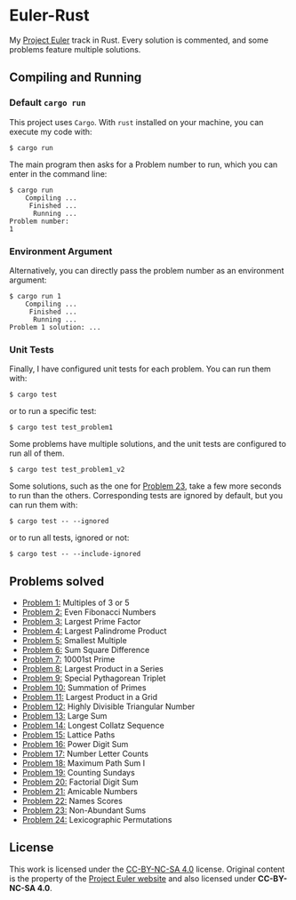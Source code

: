# Euler-Rust
My [Project Euler](https://projecteuler.net/) track in Rust. Every solution is commented, and some problems feature multiple solutions.

## Compiling and Running
### Default `cargo run`
This project uses `Cargo`. With `rust` installed on your machine, you can execute my code with:
```console
$ cargo run
```

The main program then asks for a Problem number to run, which you can enter in the command line:
```console
$ cargo run
    Compiling ...
     Finished ...
      Running ...
Problem number:
1
```

### Environment Argument
Alternatively, you can directly pass the problem number as an environment argument:
```console
$ cargo run 1
    Compiling ...
     Finished ...
      Running ...
Problem 1 solution: ...
```

### Unit Tests
Finally, I have configured unit tests for each problem. You can run them with:
```console
$ cargo test
```
or to run a specific test:
```console
$ cargo test test_problem1
```

Some problems have multiple solutions, and the unit tests are configured to run all of them.
```console
$ cargo test test_problem1_v2
```

Some solutions, such as the one for [Problem 23](src/problem23.rs), take a few more seconds to run than the others. Corresponding tests are ignored by default, but you can run them with:
```console
$ cargo test -- --ignored
```
or to run all tests, ignored or not:
```console
$ cargo test -- --include-ignored
```

## Problems solved
- [Problem 1:](src/problem1.rs) Multiples of 3 or 5
- [Problem 2:](src/problem2.rs) Even Fibonacci Numbers
- [Problem 3:](src/problem3.rs) Largest Prime Factor
- [Problem 4:](src/problem4.rs) Largest Palindrome Product
- [Problem 5:](src/problem5.rs) Smallest Multiple
- [Problem 6:](src/problem6.rs) Sum Square Difference 
- [Problem 7:](src/problem7.rs) 10001st Prime 
- [Problem 8:](src/problem8.rs) Largest Product in a Series
- [Problem 9:](src/problem9.rs) Special Pythagorean Triplet
- [Problem 10:](src/problem10.rs) Summation of Primes
- [Problem 11:](src/problem11.rs) Largest Product in a Grid
- [Problem 12:](src/problem12.rs) Highly Divisible Triangular Number
- [Problem 13:](src/problem13.rs) Large Sum
- [Problem 14:](src/problem14.rs) Longest Collatz Sequence
- [Problem 15:](src/problem15.rs) Lattice Paths
- [Problem 16:](src/problem15.rs) Power Digit Sum
- [Problem 17:](src/problem17.rs) Number Letter Counts
- [Problem 18:](src/problem18.rs) Maximum Path Sum I
- [Problem 19:](src/problem19.rs) Counting Sundays
- [Problem 20:](src/problem20.rs) Factorial Digit Sum
- [Problem 21:](src/problem21.rs) Amicable Numbers
- [Problem 22:](src/problem22.rs) Names Scores
- [Problem 23:](src/problem23.rs) Non-Abundant Sums
- [Problem 24:](src/problem24.rs) Lexicographic Permutations

## License
This work is licensed under the [CC-BY-NC-SA 4.0](https://creativecommons.org/licenses/by-nc-sa/4.0/) license. Original content is the property of the [Project Euler website](https://projecteuler.net/copyright) and also licensed under **CC-BY-NC-SA 4.0**.